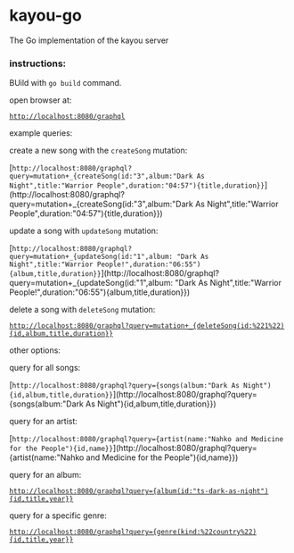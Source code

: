 # kayou-go

The Go implementation of the kayou server

### instructions:

BUild with `go build` command.

open browser at:

[`http://localhost:8080/graphql`](http://localhost:8080/graphql)

example queries:

create a new song with the `createSong` mutation:

[`http://localhost:8080/graphql?query=mutation+_{createSong(id:"3",album:"Dark As Night",title:"Warrior People",duration:"04:57"){title,duration}}`](http://localhost:8080/graphql?query=mutation+_{createSong(id:"3",album:"Dark As Night",title:"Warrior People",duration:"04:57"){title,duration}})

update a song with `updateSong` mutation:

[`http://localhost:8080/graphql?query=mutation+_{updateSong(id:"1",album: "Dark As Night",title:"Warrior People!",duration:"06:55"){album,title,duration}}`](http://localhost:8080/graphql?query=mutation+_{updateSong(id:"1",album: "Dark As Night",title:"Warrior People!",duration:"06:55"){album,title,duration}})

delete a song with `deleteSong` mutation:

[`http://localhost:8080/graphql?query=mutation+_{deleteSong(id:%221%22){id,album,title,duration}}`](http://localhost:8080/graphql?query=mutation+_{deleteSong(id:%221%22){id,album,title,duration}})

other options:

query for all songs:

[`http://localhost:8080/graphql?query={songs(album:"Dark As Night"){id,album,title,duration}}`](http://localhost:8080/graphql?query={songs(album:"Dark As Night"){id,album,title,duration}})

query for an artist:

[`http://localhost:8080/graphql?query={artist(name:"Nahko and Medicine for the People"){id,name}}`](http://localhost:8080/graphql?query={artist(name:"Nahko and Medicine for the People"){id,name}})

query for an album:

[`http://localhost:8080/graphql?query={album(id:"ts-dark-as-night"){id,title,year}}`](http://localhost:8080/graphql?query={album(id:"ts-dark-as-night"){id,title,year}})

query for a specific genre:

[`http://localhost:8080/graphql?query={genre(kind:%22country%22){id,title,year}}`](http://localhost:8080/graphql?query={genre(kind:%22country%22){id,title,year}})

